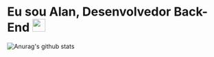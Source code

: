 # Eu sou Alan, Desenvolvedor Back-End <img src="https://github.com/TheDudeThatCode/TheDudeThatCode/blob/master/Assets/Developer.gif" width="30px">

<!--
**alandev2/alandev2** is a ✨ _special_ ✨ repository because its `README.md` (this file) appears on your GitHub profile.

Here are some ideas to get you started:

- 🔭 I’m currently working on ...
- 🌱 I’m currently learning ...
- 👯 I’m looking to collaborate on ...
- 🤔 I’m looking for help with ...
- 💬 Ask me about ...
- 📫 How to reach me: ...
- 😄 Pronouns: ...
- ⚡ Fun fact: ...
-->


![Anurag's github stats](https://github-readme-stats.vercel.app/api?username=alandev2&show_icons=true&theme=dracula)
